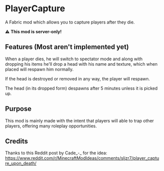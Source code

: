 # PlayerCapture

A Fabric mod which allows you to capture players after they die.

:warning: **This mod is server-only!**

## Features (Most aren't implemented yet)

When a player dies, he will switch to spectator mode and along with dropping his items he'll drop a head with his name and texture,
which when placed will respawn him normally.

If the head is destroyed or removed in any way, the player will respawn.

The head (in its dropped form) despawns after 5 minutes unless it is picked up.

## Purpose

This mod is mainly made with the intent that players will able to trap other players,
offering many roleplay opportunities.

## Credits

Thanks to this Reddit post by Cade_-_ for the idea:
https://www.reddit.com/r/MinecraftModIdeas/comments/sljzr7/player_capture_upon_death/
